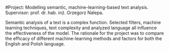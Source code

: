 #Project: Modelling semantic, machine-learning-based text analysis. Supervisor: prof. dr. hab. inż. Grzegorz Nalepa.

Semantic analysis of a text is a complex function. Selected filters, machine learning techniques, text complexity and analyzed language all influence the effectiveness of the model. The rationale for the project was to compare the efficacy of different machine-learning methods and factors for both the English and Polish language.
